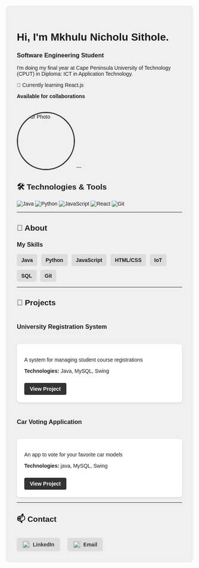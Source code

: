 <div style="background-color: #f0f0f0; padding: 30px; border-radius: 10px; font-family: Arial, sans-serif;">

# Hi, I'm Mkhulu Nicholu Sithole.  
### Software Engineering Student  

I'm doing my final year at Cape Peninsula University of Technology (CPUT) in Diploma: ICT in Application Technology.

🌱 Currently learning React.js  

**Available for collaborations**  

<img src="https://github.com/MkhuluSithole/Nicholus-sProfile.git/blob/main/1000.jpg?raw=true" alt="Your Photo" style="border-radius: 50%; margin-top: 20px; border: 3px solid #333; width: 150px; height: 150px; object-fit: cover;">
---

## 🛠️ Technologies & Tools
![Java](https://img.shields.io/badge/-Java-007396?style=flat&logo=java)
![Python](https://img.shields.io/badge/-Python-3776AB?style=flat&logo=python)
![JavaScript](https://img.shields.io/badge/-JavaScript-F7DF1E?style=flat&logo=javascript)
![React](https://img.shields.io/badge/-React-61DAFB?style=flat&logo=react)
![Git](https://img.shields.io/badge/-Git-F05032?style=flat&logo=git)

---

## 📝 About
### My Skills
<div style="display: flex; flex-wrap: wrap; gap: 10px; margin-top: 15px;">
  <div style="background: #ddd; padding: 8px 12px; border-radius: 5px; font-weight: bold;">Java</div>
  <div style="background: #ddd; padding: 8px 12px; border-radius: 5px; font-weight: bold;">Python</div>
  <div style="background: #ddd; padding: 8px 12px; border-radius: 5px; font-weight: bold;">JavaScript</div>
  <div style="background: #ddd; padding: 8px 12px; border-radius: 5px; font-weight: bold;">HTML/CSS</div>
  <div style="background: #ddd; padding: 8px 12px; border-radius: 5px; font-weight: bold;">IoT</div>
  <div style="background: #ddd; padding: 8px 12px; border-radius: 5px; font-weight: bold;">SQL</div>
  <div style="background: #ddd; padding: 8px 12px; border-radius: 5px; font-weight: bold;">Git</div>
</div>

---

## 🚀 Projects
<div style="display: grid; grid-template-columns: repeat(auto-fit, minmax(300px, 1fr)); gap: 20px; margin-top: 20px;">

### University Registration System
<div style="background: white; padding: 20px; border-radius: 8px; box-shadow: 0 2px 5px rgba(0,0,0,0.1);">
  <p>A system for managing student course registrations</p>
  <p><strong>Technologies:</strong> Java, MySQL, Swing</p>
  <a href="https://github.com/MkhuluSithole/ADP2_TERM4_PRESENTATION.git" style="background: #333; color: white; padding: 8px 15px; text-decoration: none; border-radius: 4px; display: inline-block; font-weight: bold; margin-top: 10px;">View Project</a>
</div>

### Car Voting Application
<div style="background: white; padding: 20px; border-radius: 8px; box-shadow: 0 2px 5px rgba(0,0,0,0.1);">
  <p>An app to vote for your favorite car models</p>
  <p><strong>Technologies:</strong> java, MySQL, Swing</p>
  <a href="https://github.com/MkhuluSithole/ADP262S-Final-Assignment.git" style="background: #333; color: white; padding: 8px 15px; text-decoration: none; border-radius: 4px; display: inline-block; font-weight: bold; margin-top: 10px;">View Project</a>
</div>

</div>

---

## 📫 Contact
<div style="display: flex; gap: 20px; margin-top: 30px;">
  <a href="https://www.linkedin.com/in/mkhulu-sithole" style="display: inline-flex; align-items: center; gap: 8px; text-decoration: none; color: #333; background: #ddd; padding: 8px 15px; border-radius: 5px; font-weight: bold;">
    <img src="https://cdn-icons-png.flaticon.com/512/174/174857.png" width="20"> LinkedIn
  </a>
  
  <a href="mailto:220104336@mycput.ac.za." style="display: inline-flex; align-items: center; gap: 8px; text-decoration: none; color: #333; background: #ddd; padding: 8px 15px; border-radius: 5px; font-weight: bold;">
    <img src="https://cdn-icons-png.flaticon.com/512/732/732200.png" width="20"> Email
  </a>
</div>

</div>
